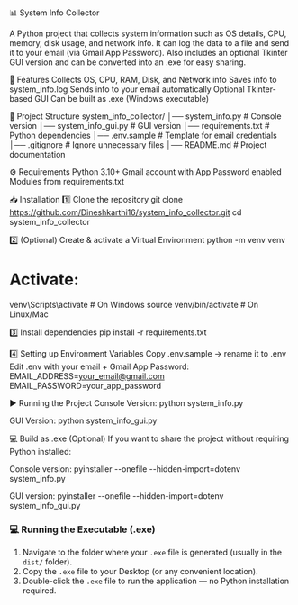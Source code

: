 📊 System Info Collector

A Python project that collects system information such as OS details, CPU, memory, disk usage, and network info.
It can log the data to a file and send it to your email (via Gmail App Password).
Also includes an optional Tkinter GUI version and can be converted into an .exe for easy sharing.

🚀 Features
Collects OS, CPU, RAM, Disk, and Network info
Saves info to system_info.log
Sends info to your email automatically
Optional Tkinter-based GUI
Can be built as .exe (Windows executable)

📂 Project Structure
system_info_collector/
│── system_info.py        # Console version
│── system_info_gui.py    # GUI version
│── requirements.txt      # Python dependencies
│── .env.sample           # Template for email credentials
│── .gitignore            # Ignore unnecessary files
│── README.md             # Project documentation

⚙️ Requirements
Python 3.10+
Gmail account with App Password enabled
Modules from requirements.txt

📥 Installation
1️⃣ Clone the repository
git clone https://github.com/Dineshkarthi16/system_info_collector.git
cd system_info_collector

2️⃣ (Optional) Create & activate a Virtual Environment
python -m venv venv
# Activate:
venv\Scripts\activate     # On Windows
source venv/bin/activate  # On Linux/Mac

3️⃣ Install dependencies
pip install -r requirements.txt

4️⃣ Setting up Environment Variables
Copy .env.sample → rename it to .env
Edit .env with your email + Gmail App Password:
EMAIL_ADDRESS=your_email@gmail.com
EMAIL_PASSWORD=your_app_password

▶️ Running the Project
Console Version:
python system_info.py

GUI Version:
python system_info_gui.py

💻 Build as .exe (Optional)
If you want to share the project without requiring Python installed:

Console version:
pyinstaller --onefile --hidden-import=dotenv system_info.py

GUI version:
pyinstaller --onefile --hidden-import=dotenv system_info_gui.py

### 💻 Running the Executable (.exe)

1. Navigate to the folder where your `.exe` file is generated (usually in the `dist/` folder).  
2. Copy the `.exe` file to your Desktop (or any convenient location).  
3. Double-click the `.exe` file to run the application — no Python installation required.  
